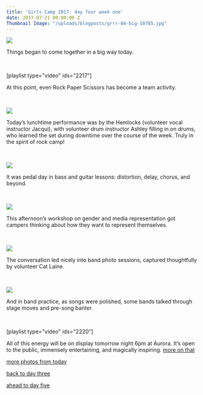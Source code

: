 ```yaml
---
title: 'Girls Camp 2017: day four week one'
date: 2017-07-21 00:00:00 Z
Thumbnail Image: "/uploads/blogposts/grrr-04-big-10785.jpg"
---
```


[![](/uploads/blogposts/grrr-04-10784.jpg)](http://girlsrockri.org/wp-content/uploads/2017/07/grrr-04-10784.jpg)

Things began to come together in a big way today.

 

\[playlist type="video" ids="2217"\]

At this point, even Rock Paper Scissors has become a team activity.

 

[![](/uploads/blogposts/grrr-04-10783.jpg)](http://girlsrockri.org/wp-content/uploads/2017/07/grrr-04-10783.jpg)

Today’s lunchtime performance was by the Hemlocks (volunteer vocal instructor Jacqui), with volunteer drum instructor Ashley filling in on drums, who learned the set during downtime over the course of the week. Truly in the spirit of rock camp!

 

[![](/uploads/blogposts/grrr-04-10782.jpg)](http://girlsrockri.org/wp-content/uploads/2017/07/grrr-04-10782.jpg)

It was pedal day in bass and guitar lessons: distortion, delay, chorus, and beyond.

 

[![](/uploads/blogposts/grrr-04-10781.jpg)](http://girlsrockri.org/wp-content/uploads/2017/07/grrr-04-10781.jpg)

This afternoon’s workshop on gender and media representation got campers thinking about how they want to represent themselves.

 

[![](/uploads/blogposts/grrr-04-10780.jpg)](http://girlsrockri.org/wp-content/uploads/2017/07/grrr-04-10780.jpg)

The conversation led nicely into band photo sessions, captured thoughtfully by volunteer Cat Laine.

 

[![](/uploads/blogposts/grrr-04-10779.jpg)](http://girlsrockri.org/wp-content/uploads/2017/07/grrr-04-10779.jpg)

And in band practice, as songs were polished, some bands talked through stage moves and pre-song banter.

 

\[playlist type="video" ids="2220"\]

All of this energy will be on display tomorrow night 6pm at Aurora. It’s open to the public, immensely entertaining, and magically inspiring. [more on that](https://www.facebook.com/events/465565597136295/)

[more photos from today](https://www.flickr.com/photos/girlsrockri/albums/72157683262494172)

[back to day three](http://girlsrockri.org/girls-camp-2017-week-one-day-three/)

[ahead to day five](http://girlsrockri.org/girls-camp-2017-day-five-week-one-the-showcase/)
